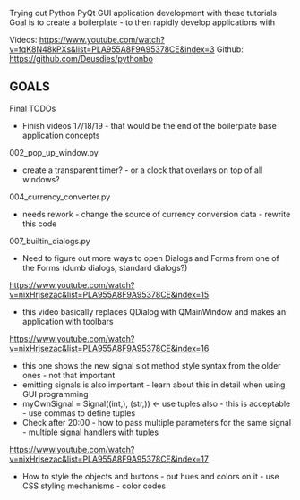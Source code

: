 Trying out Python PyQt GUI application development with these tutorials  
Goal is to create a boilerplate - to then rapidly develop applications with  

Videos: https://www.youtube.com/watch?v=fqK8N48kPXs&list=PLA955A8F9A95378CE&index=3
Github: https://github.com/Deusdies/pythonbo  

GOALS  
-----  

Final TODOs  
- Finish videos 17/18/19 - that would be the end of the boilerplate base application concepts

002_pop_up_window.py  
- create a transparent timer? - or a clock that overlays on top of all windows?  

004_currency_converter.py
- needs rework - change the source of currency conversion data - rewrite this code

007_builtin_dialogs.py
- Need to figure out more ways to open Dialogs and Forms from one of the Forms (dumb dialogs, standard dialogs?)

https://www.youtube.com/watch?v=nixHrjsezac&list=PLA955A8F9A95378CE&index=15  
- this video basically replaces QDialog with QMainWindow and makes an application with toolbars  

https://www.youtube.com/watch?v=nixHrjsezac&list=PLA955A8F9A95378CE&index=16  
- this one shows the new signal slot method style syntax from the older ones - not that important  
- emitting signals is also important - learn about this in detail when using GUI programming  
- myOwnSignal = Signal((int,), (str,))  <- use tuples also - this is acceptable - use commas to define tuples  
- Check after 20:00 - how to pass multiple parameters for the same signal - multiple signal handlers with tuples   

https://www.youtube.com/watch?v=nixHrjsezac&list=PLA955A8F9A95378CE&index=17  
- How to style the objects and buttons - put hues and colors on it - use CSS styling mechanisms - color codes  



